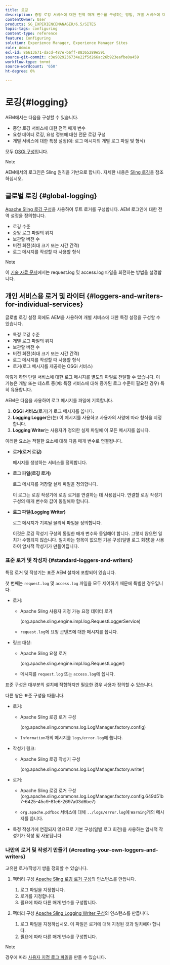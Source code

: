 ```yaml
---
title: 로깅
description: 중앙 로깅 서비스에 대한 전역 매개 변수를 구성하는 방법, 개별 서비스에 대한 특정 설정 또는 데이터 로깅을 요청하는 방법에 대해 알아봅니다.
contentOwner: User
products: SG_EXPERIENCEMANAGER/6.5/SITES
topic-tags: configuring
content-type: reference
feature: Configuring
solution: Experience Manager, Experience Manager Sites
role: Admin
exl-id: 86613671-dacd-487e-b6ff-88365289e591
source-git-commit: c3e9029236734e22f5d266ac26b923eafbe0a459
workflow-type: tm+mt
source-wordcount: '650'
ht-degree: 0%

---
```


# 로깅{#logging}

AEM에서는 다음을 구성할 수 있습니다.

* 중앙 로깅 서비스에 대한 전역 매개 변수
* 요청 데이터 로깅, 요청 정보에 대한 전문 로깅 구성
* 개별 서비스에 대한 특정 설정(예: 로그 메시지의 개별 로그 파일 및 형식)

모두 [OSGi 구성](/help/sites-deploying/configuring-osgi.md)입니다.

>[!NOTE]
>
>AEM에서의 로그인은 Sling 원칙을 기반으로 합니다. 자세한 내용은 [Sling 로깅](https://sling.apache.org/site/logging.html)을 참조하십시오.

## 글로벌 로깅 {#global-logging}

[Apache Sling 로깅 구성](/help/sites-deploying/osgi-configuration-settings.md)을 사용하여 루트 로거를 구성합니다. AEM 로그인에 대한 전역 설정을 정의합니다.

* 로깅 수준
* 중앙 로그 파일의 위치
* 보관할 버전 수
* 버전 회전(최대 크기 또는 시간 간격)
* 로그 메시지를 작성할 때 사용할 형식

>[!NOTE]
>
>이 [기술 자료 문서](https://helpx.adobe.com/experience-manager/kb/HowToRotateRequestAndAccessLog.html)에서는 request.log 및 access.log 파일을 회전하는 방법을 설명합니다.

## 개인 서비스용 로거 및 라이터 {#loggers-and-writers-for-individual-services}

글로벌 로깅 설정 외에도 AEM을 사용하여 개별 서비스에 대한 특정 설정을 구성할 수 있습니다.

* 특정 로깅 수준
* 개별 로그 파일의 위치
* 보관할 버전 수
* 버전 회전(최대 크기 또는 시간 간격)
* 로그 메시지를 작성할 때 사용할 형식
* 로거(로그 메시지를 제공하는 OSGi 서비스)

이렇게 하면 단일 서비스에 대한 로그 메시지를 별도의 파일로 전달할 수 있습니다. 이 기능은 개발 또는 테스트 중(예: 특정 서비스에 대해 증가된 로그 수준이 필요한 경우) 특히 유용합니다.

AEM은 다음을 사용하여 로그 메시지를 파일에 기록합니다.

1. **OSGi 서비스**(로거)가 로그 메시지를 씁니다.
1. **Logging Logger**&#x200B;은(는) 이 메시지를 사용하고 사용자의 사양에 따라 형식을 지정합니다.
1. **Logging Writer**&#x200B;는 사용자가 정의한 실제 파일에 이 모든 메시지를 씁니다.

이러한 요소는 적절한 요소에 대해 다음 매개 변수로 연결됩니다.

* **로거(로거 로깅)**

  메시지를 생성하는 서비스를 정의합니다.

* **로그 파일(로깅 로거)**

  로그 메시지를 저장할 실제 파일을 정의합니다.

  이 로그는 로깅 작성기에 로깅 로거를 연결하는 데 사용됩니다. 연결할 로깅 작성기 구성의 매개 변수와 값이 동일해야 합니다.

* **로그 파일(Logging Writer)**

  로그 메시지가 기록될 물리적 파일을 정의합니다.

  이것은 로깅 작성기 구성의 동일한 매개 변수와 동일해야 합니다. 그렇지 않으면 일치가 수행되지 않습니다. 일치하는 항목이 없으면 기본 구성(일별 로그 회전)을 사용하여 암시적 작성기가 만들어집니다.

### 표준 로거 및 작성자 {#standard-loggers-and-writers}

특정 로거 및 작성기는 표준 AEM 설치에 포함되어 있습니다.

첫 번째는 `request.log` 및 `access.log` 파일을 모두 제어하기 때문에 특별한 경우입니다.

* 로거:

   * Apache Sling 사용자 지정 가능 요청 데이터 로거

     (org.apache.sling.engine.impl.log.RequestLoggerService)

   * `request.log`에 요청 콘텐츠에 대한 메시지를 씁니다.

* 링크 대상:

   * Apache Sling 요청 로거

     (org.apache.sling.engine.impl.log.RequestLogger)

   * 메시지를 `request.log` 또는 `access.log`에 씁니다.

표준 구성은 대부분의 설치에 적합하지만 필요한 경우 사용자 정의할 수 있습니다.

다른 쌍은 표준 구성을 따릅니다.

* 로거:

   * Apache Sling 로깅 로거 구성

     (org.apache.sling.commons.log.LogManager.factory.config)

   * `Information`개의 메시지를 `logs/error.log`에 씁니다.

* 작성기 링크:

   * Apache Sling 로깅 작성기 구성

     (org.apache.sling.commons.log.LogManager.factory.writer)

* 로거:

   * Apache Sling 로깅 로거 구성
(org.apache.sling.commons.log.LogManager.factory.config.649d51b7-6425-45c9-81e6-2697a03d6be7)

   * `org.apache.pdfbox` 서비스에 대해 `../logs/error.log`에 `Warning`개의 메시지를 씁니다.

* 특정 작성기에 연결되지 않으므로 기본 구성(일별 로그 회전)을 사용하는 암시적 작성기가 작성 및 사용됩니다.

### 나만의 로거 및 작성기 만들기 {#creating-your-own-loggers-and-writers}

고유한 로거/작성기 쌍을 정의할 수 있습니다.

1. 팩터리 구성 [Apache Sling 로깅 로거 구성](/help/sites-deploying/osgi-configuration-settings.md)의 인스턴스를 만듭니다.

   1. 로그 파일을 지정합니다.
   1. 로거를 지정합니다.
   1. 필요에 따라 다른 매개 변수를 구성합니다.

1. 팩터리 구성 [Apache Sling Logging Writer 구성](/help/sites-deploying/osgi-configuration-settings.md)의 인스턴스를 만듭니다.

   1. 로그 파일을 지정하십시오. 이 파일은 로거에 대해 지정된 것과 일치해야 합니다.
   1. 필요에 따라 다른 매개 변수를 구성합니다.

>[!NOTE]
>
>경우에 따라 [사용자 지정 로그 파일](/help/sites-deploying/monitoring-and-maintaining.md#create-a-custom-log-file)을 만들 수 있습니다.
